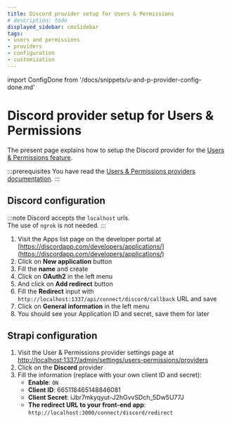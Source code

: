 ```yaml
---
title: Discord provider setup for Users & Permissions
# description: todo
displayed_sidebar: cmsSidebar
tags:
- users and permissions
- providers
- configuration
- customization
---
```


import ConfigDone from '/docs/snippets/u-and-p-provider-config-done.md'

# Discord provider setup for Users & Permissions

The present page explains how to setup the Discord provider for the [Users & Permissions feature](/cms/features/users-permissions).

:::prerequisites
You have read the [Users & Permissions providers documentation](/cms/configurations/users-and-permissions-providers).
:::

## Discord configuration

:::note
Discord accepts the `localhost` urls. <br/>
The use of `ngrok` is not needed.
:::

1. Visit the Apps list page on the developer portal at [https://discordapp.com/developers/applications/](https://discordapp.com/developers/applications/)
2. Click on **New application** button
3. Fill the **name** and create
4. Click on **OAuth2** in the left menu
5. And click on **Add redirect** button
6. Fill the **Redirect** input with `http://localhost:1337/api/connect/discord/callback` URL and save
7. Click on **General information** in the left menu
8. You should see your Application ID and secret, save them for later

## Strapi configuration

1. Visit the User & Permissions provider settings page at [http://localhost:1337/admin/settings/users-permissions/providers](http://localhost:1337/admin/settings/users-permissions/providers)
2. Click on the **Discord** provider
3. Fill the information (replace with your own client ID and secret):
   - **Enable**: `ON`
   - **Client ID**: 665118465148846081
   - **Client Secret**: iJbr7mkyqyut-J2hGvvSDch_5Dw5U77J
   - **The redirect URL to your front-end app**: `http://localhost:3000/connect/discord/redirect`

<ConfigDone />
